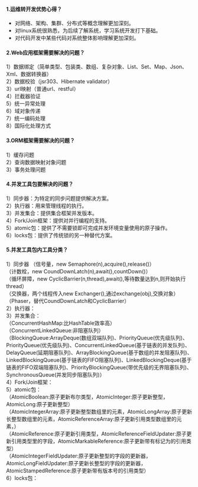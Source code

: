 ####  1.运维转开发优势心得？
- 对网络、架构、集群、分布式等概念理解更加深刻。
- 对linux系统很熟悉，为后续了解系统，学习系统开发打下基础。
- 对代码开发中某些代码对系统整体影响理解更加深刻。

####  2.Web应用框架需要解决的问题？
1）数据绑定（简单类型、包装类、数组、复杂对象、List、Set、Map、Json、Xml、数据转换器）  
2）数据校验（jsr303、Hibernate validator）  
3）url映射（普通url、restful）  
4）拦截器验证  
5）统一异常处理  
6）域对象传递  
7）统一编码处理  
8）国际化处理方式  

####  3.ORM框架需要解决的问题？
1）缓存问题  
2）查询数据映射对象问题  
3）事务处理问题  

####  4.并发工具包要解决的问题？
1）同步器：为特定的同步问题提供解决方案。  
2）执行器：用来管理线程的执行。  
3）并发集合：提供集合框架并发版本。  
4）Fork/Join框架：提供对并行编程的支持。  
5）atomic包：提供了不需要锁即可完成并发环境变量使用的原子操作。  
6）locks包：提供了传统锁的另一种替代方案。  

####  5.并发工具包内工具分类？
1）同步器
（信号量，new Semaphore(n),acquire(),release()）  
（计数栓，new CoundDownLatch(n),await(),countDown()）  
（循环屏障，new CyclicBarrier(n,thread),await(),等待数量达到n,则开始执行thread）  
（交换器，两个线程传入new Exchanger(),通过exchange(obj),交换对象）  
（Phaser，替代CoundDownLatch和CyclicBarrier）  
2）执行器：  
3）并发集合：  
（ConcurrentHashMap:比HashTable效率高）  
（ConcurrentLinkedQueue:非阻塞队列）  
（BlockingQueue:ArrayDeque(数组双端队列)、PriorityQueue(优先级队列)、PriorityQueue(优先级队列)、ConcurrentLinkedQueue(基于链表的并发队列)、DelayQueue(延期阻塞队列)、ArrayBlockingQueue(基于数组的并发阻塞队列)、LinkedBlockingQueue(基于链表的FIFO阻塞队列)、LinkedBlockingDeque(基于链表的FIFO双端阻塞队列)、PriorityBlockingQueue(带优先级的无界阻塞队列)、SynchronousQueue(并发同步阻塞队列)）  
4）Fork/Join框架：  
5）atomic包：  
（AtomicBoolean:原子更新布尔类型，AtomicInteger:原子更新整型，AtomicLong:原子更新整型）  
（AtomicIntegerArray:原子更新整型数组里的元素，AtomicLongArray:原子更新长整型数组里的元素，AtomicReferenceArray:原子更新引用类型数组里的元素，）  
（AtomicReference:原子更新引用类型，AtomicReferenceFieldUpdater:原子更新引用类型里的字段，AtomicMarkableReference:原子更新带有标记为的引用类型）  
（AtomicIntegerFieldUpdater:原子更新整型的字段的更新器，AtomicLongFieldUpdater:原子更新长整型的字段的更新器，AtomicStampedReference:原子更新带有版本号的引用类型）  
6）locks包：  